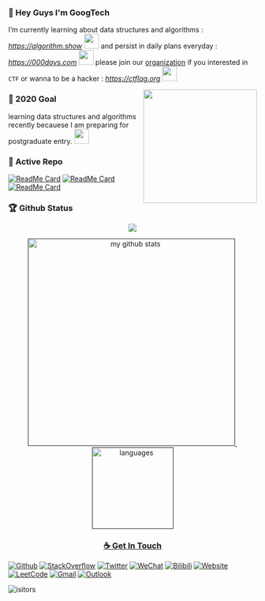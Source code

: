 ### 👋 Hey Guys I'm GoogTech
I’m currently learning about data structures and algorithms : *https://algorithm.show* <img src="https://media.giphy.com/media/WUlplcMpOCEmTGBtBW/giphy.gif" width="30">
and persist in daily plans everyday : *https://000days.com* <img src="https://media.giphy.com/media/kceydZaFue5n4kzhWB/giphy.gif" width="30"> please join our [organization](https://github.com/CTFlag) if you interested in `CTF` or wanna to be a hacker : *https://ctflag.org* <img src="https://media.giphy.com/media/kglwHpy9SexXV8X48W/giphy.gif" width="30">

<!--<img align='right' src='https://user-images.githubusercontent.com/5713670/87202985-820dcb80-c2b6-11ea-9f56-7ec461c497c3.gif' width='250"'>-->
<img align='right' src="https://media.giphy.com/media/M9gbBd9nbDrOTu1Mqx/giphy.gif" width="230">


### 🔭 2020 Goal
learning data structures and algorithms recently becauese I am preparing for postgraduate entry. <img src="https://media.giphy.com/media/fYSnHlufseco8Fh93Z/giphy.gif" width="30">


### 👀 Active Repo
[![ReadMe Card](https://github-readme-stats.vercel.app/api/pin/?username=yubuntu0109&repo=leetcode-googtech)](https://github.com/yubuntu0109/leetcode-googtech)
[![ReadMe Card](https://github-readme-stats.vercel.app/api/pin/?username=yubuntu0109&repo=000days)](https://github.com/YUbuntu0109/000days)
[![ReadMe Card](https://github-readme-stats.vercel.app/api/pin/?username=yubuntu0109&repo=iblog)](https://github.com/YUbuntu0109/iblog)


### 🏆 Github Status
<a href="">
    <p align="center">
        <img src="https://github-profile-trophy.vercel.app/?username=YUbuntu0109"/>
    </p>
</a>
<!-- My GitHub stats with buefy theme ❤️, refer to: https://github.com/Arshiamidos/arshiamidos -->
<a align="center" href="">
<p align="center">
<img src="https://github-readme-stats.vercel.app/api?username=YUbuntu0109&show_icons=true" alt="my github stats" width="420"/>&nbsp;
  <img src="https://github-readme-stats.vercel.app/api/top-langs/?username=YUbuntu0109&layout=compact" alt="languages" height="165">
</p>


### ☕ Get In Touch
[![Github](https://img.shields.io/badge/-Github-000?style=flat&logo=Github&logoColor=white)](https://github.com/yubuntu0109)
[![StackOverflow](https://img.shields.io/badge/-StackOverflow-cyan?style=flat&logo=StackOverflow&logoColor=white)](https://stackoverflow.com/users/story/13689597)
[![Twitter](https://img.shields.io/badge/-Twitter-blue?style=flat&logo=Twitter&logoColor=white)](https://twitter.com/ishacker_net)
[![WeChat](https://img.shields.io/badge/-WeChat-gray?style=flat&logo=WeChat&link=https://github.com/hritik5102)](https://ishacker.net/about/)
[![Bilibili](https://img.shields.io/badge/-Bilibili-c13584?style=flat&labelColor=c13584&logo=instagram&logoColor=white)](https://space.bilibili.com/364361791)
[![Website](https://img.shields.io/badge/-Website-FCA121?style=flat&logo=java&logoColor=white)](https://ishacker.net/)
[![LeetCode](https://img.shields.io/badge/-LeetCode-02569B?style=flat&logo=leetCode&link=https://github.com/hritik5102)](https://leetcode-cn.com/u/googtech/)
[![Gmail](https://img.shields.io/badge/-Gmail-c14438?style=flat&logo=Gmail&logoColor=white)](mailto:ishacker.net@gmail.com)
[![Outlook](https://img.shields.io/badge/-Outlook-563D7C?style=flat&logo=Microsoft-Outlook&logoColor=white)](mailto:gentleman_0109@outlook.com)


![isitors](https://visitor-badge.glitch.me/badge?page_id=YUbuntu0109.YUbuntu0109)
